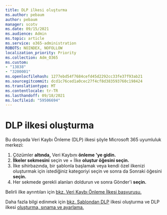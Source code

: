 ```yaml
---
title: DLP ilkesi oluşturma
ms.author: pebaum
author: pebaum
manager: scotv
ms.date: 09/15/2021
ms.audience: Admin
ms.topic: article
ms.service: o365-administration
ROBOTS: NOINDEX, NOFOLLOW
localization_priority: Priority
ms.collection: Adm_O365
ms.custom:
- "13838"
- "3200001"
ms.openlocfilehash: 1277ebd54f7684cefd45d2292cc33fe37f93ab21
ms.sourcegitcommit: dcd1c76ced1a0cec27f4cf8d383593760c198424
ms.translationtype: MT
ms.contentlocale: tr-TR
ms.lasthandoff: 09/18/2021
ms.locfileid: "59506694"
---
```

# <a name="create-dlp-policy"></a>DLP ilkesi oluşturma

Bu dosyada Veri Kaybı Önleme (DLP) ilkesi şöyle Microsoft 365 uyumluluk merkezi:

1. Çözümler **altında,** Veri Kaybını **önleme 'ye gidin.**
1. **İlkeler sekmesini** seçin ve + İlke **oluştur öğesini seçin.**   
1. İlke sihirbazında, bir şablonla başlamak veya kendi özel ilkenizi oluşturmak için istediğiniz kategoriyi seçin ve sonra da Sonraki öğesini **seçin.**
1. Her sekmede gerekli alanları doldurun ve sonra Gönder'i **seçin.**

Belirli ilke ayrıntıları için [bkz. Veri Kaybı Önleme İlkesi başvurusu.](https://docs.microsoft.com/microsoft-365/compliance/dlp-policy-reference)

Daha fazla bilgi edinmek için [bkz. Şablondan DLP](https://docs.microsoft.com/microsoft-365/compliance/create-a-dlp-policy-from-a-template) ilkesi oluşturma ve DLP ilkesi [oluşturma, sınama ve ayarlama.](https://docs.microsoft.com/microsoft-365/compliance/create-test-tune-dlp-policy)